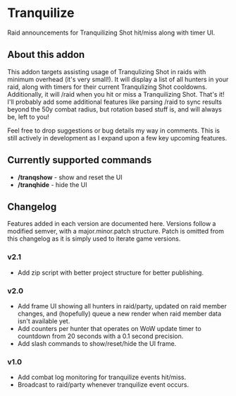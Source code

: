 # Tranquilize

Raid announcements for Tranquilizing Shot hit/miss along with timer UI.

## About this addon

This addon targets assisting usage of Tranqulizing Shot in raids with minimum overhead (it's very small!). It will display a list of all hunters in your raid, along with timers for their current Tranqulizing Shot cooldowns. Additionally, it will /raid when you hit or miss a Tranquilizing Shot. That's it! I'll probably add some additional features like parsing /raid to sync results beyond the 50y combat radius, but rotation based stuff is, and will always be, left to you!

Feel free to drop suggestions or bug details my way in comments. This is still actively in development as I expand upon a few key upcoming features.

## Currently supported commands

- **/tranqshow** - show and reset the UI
- **/tranqhide** - hide the UI

## Changelog

Features added in each version are documented here. Versions follow a modified semver, with a major.minor.patch structure. Patch is omitted from this changelog as it is simply used to iterate game versions.

### v2.1

- Add zip script with better project structure for better publishing.

### v2.0

- Add frame UI showing all hunters in raid/party, updated on raid member changes, and (hopefully) queue a new render when raid member data isn't available yet.
- Add counters per hunter that operates on WoW update timer to countdown from 20 seconds with a 0.1 second precision.
- Add slash commands to show/reset/hide the UI frame.

### v1.0

- Add combat log monitoring for tranquilize events hit/miss.
- Broadcast to raid/party whenever tranquilize event occurs.
